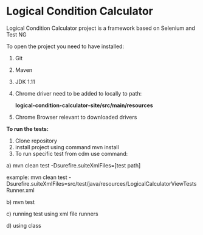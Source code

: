 # Logical Condition Calculator
Logical Condition Calculator project is a framework based on Selenium and  Test NG

To open the project you need to have installed: 
1. Git 
2. Maven
3. JDK 1.11
4. Chrome driver need to be added to locally to path: 

   **logical-condition-calculator-site/src/main/resources**


5. Chrome Browser relevant to downloaded drivers

**To run the tests:** 
1. Clone repository
2. install project using command mvn install
3. To run specific test from cdm use command:

a) mvn clean test -Dsurefire.suiteXmlFiles=[test path]

example:
mvn clean test -Dsurefire.suiteXmlFiles=src/test/java/resources/LogicalCalculatorViewTestsRunner.xml 

b) mvn test

c) running test using xml file runners 

d) using class